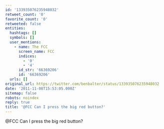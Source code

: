 ```yaml
---
id: '133935076235948032'
retweet_count: '0'
favorite_count: '0'
retweeted: false
entities:
  hashtags: []
  symbols: []
  user_mentions:
    - name: The FCC
      screen_name: FCC
      indices:
        - '0'
        - '4'
      id_str: '66369206'
      id: '66369206'
  urls: []
original_url: https://twitter.com/benbalter/status/133935076235948032
date: '2011-11-08T15:53:05.000Z'
sitemap: false
robots: noindex
reply: true
title: '@FCC Can I press the big red button?'
---
```


@FCC Can I press the big red button?